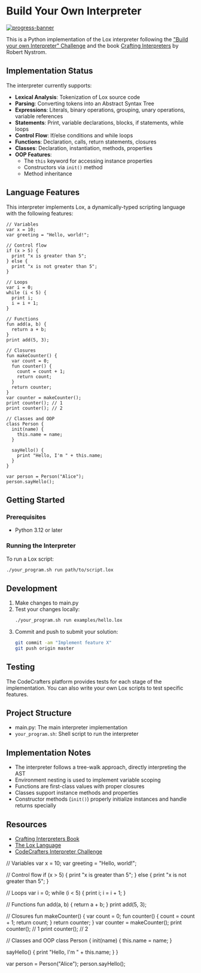 # Build Your Own Interpreter

[![progress-banner](https://backend.codecrafters.io/progress/interpreter/52b0ad07-967a-49bc-84ec-cbf60b6337fd)](https://app.codecrafters.io/users/codecrafters-bot?r=2qF)

This is a Python implementation of the Lox interpreter following the ["Build your own Interpreter" Challenge](https://app.codecrafters.io/courses/interpreter/overview) and the book [Crafting Interpreters](https://craftinginterpreters.com/) by Robert Nystrom.

## Implementation Status

The interpreter currently supports:

- **Lexical Analysis**: Tokenization of Lox source code
- **Parsing**: Converting tokens into an Abstract Syntax Tree
- **Expressions**: Literals, binary operations, grouping, unary operations, variable references
- **Statements**: Print, variable declarations, blocks, if statements, while loops
- **Control Flow**: If/else conditions and while loops
- **Functions**: Declaration, calls, return statements, closures
- **Classes**: Declaration, instantiation, methods, properties
- **OOP Features**: 
  - The `this` keyword for accessing instance properties
  - Constructors via `init()` method
  - Method inheritance

## Language Features

This interpreter implements Lox, a dynamically-typed scripting language with the following features:

```lox
// Variables
var x = 10;
var greeting = "Hello, world!";

// Control flow
if (x > 5) {
  print "x is greater than 5";
} else {
  print "x is not greater than 5";
}

// Loops
var i = 0;
while (i < 5) {
  print i;
  i = i + 1;
}

// Functions
fun add(a, b) {
  return a + b;
}
print add(5, 3);

// Closures
fun makeCounter() {
  var count = 0;
  fun counter() {
    count = count + 1;
    return count;
  }
  return counter;
}
var counter = makeCounter();
print counter(); // 1
print counter(); // 2

// Classes and OOP
class Person {
  init(name) {
    this.name = name;
  }

  sayHello() {
    print "Hello, I'm " + this.name;
  }
}

var person = Person("Alice");
person.sayHello();
```

## Getting Started

### Prerequisites

- Python 3.12 or later

### Running the Interpreter

To run a Lox script:

```sh
./your_program.sh run path/to/script.lox
```

## Development

1. Make changes to main.py
2. Test your changes locally:
   ```sh
   ./your_program.sh run examples/hello.lox
   ```
3. Commit and push to submit your solution:
   ```sh
   git commit -am "Implement feature X"
   git push origin master
   ```

## Testing

The CodeCrafters platform provides tests for each stage of the implementation. You can also write your own Lox scripts to test specific features.

## Project Structure

- main.py: The main interpreter implementation
- `your_program.sh`: Shell script to run the interpreter

## Implementation Notes

- The interpreter follows a tree-walk approach, directly interpreting the AST
- Environment nesting is used to implement variable scoping
- Functions are first-class values with proper closures
- Classes support instance methods and properties
- Constructor methods (`init()`) properly initialize instances and handle returns specially

## Resources

- [Crafting Interpreters Book](https://craftinginterpreters.com/)
- [The Lox Language](https://craftinginterpreters.com/the-lox-language.html)
- [CodeCrafters Interpreter Challenge](https://app.codecrafters.io/courses/interpreter/overview)

// Variables
var x = 10;
var greeting = "Hello, world!";

// Control flow
if (x > 5) {
  print "x is greater than 5";
} else {
  print "x is not greater than 5";
}

// Loops
var i = 0;
while (i < 5) {
  print i;
  i = i + 1;
}

// Functions
fun add(a, b) {
  return a + b;
}
print add(5, 3);

// Closures
fun makeCounter() {
  var count = 0;
  fun counter() {
    count = count + 1;
    return count;
  }
  return counter;
}
var counter = makeCounter();
print counter(); // 1
print counter(); // 2

// Classes and OOP
class Person {
  init(name) {
    this.name = name;
  }

  sayHello() {
    print "Hello, I'm " + this.name;
  }
}

var person = Person("Alice");
person.sayHello();

